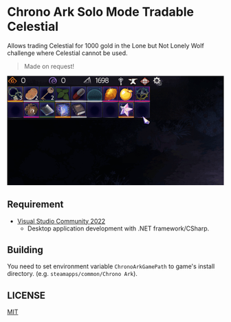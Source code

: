 ﻿# Chrono Ark Solo Mode Tradable Celestial
Allows trading Celestial for 1000 gold in the Lone but Not Lonely Wolf challenge where Celestial cannot be used.  
> Made on request!


![banner](assets/tradable_celestial_.gif)


## Requirement
- [Visual Studio Community 2022](https://visualstudio.microsoft.com/)
  - Desktop application development with .NET framework/CSharp.


## Building
You need to set environment variable `ChronoArkGamePath` to game's install directory. (e.g. `steamapps/common/Chrono Ark`).


## LICENSE

[MIT](LICENSE)

